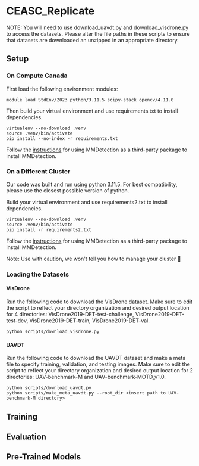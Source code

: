 # CEASC_Replicate
NOTE: You will need to use download_uavdt.py and download_visdrone.py to access the datasets. Please alter the file paths in these scripts to ensure that datasets are downloaded an unzipped in an appropriate directory.

## Setup
### On Compute Canada
First load the following environment modules: 
```
module load StdEnv/2023 python/3.11.5 scipy-stack opencv/4.11.0
```

Then build your virtual environment and use requirements.txt to install dependencies.
```
virtualenv --no-download .venv
source .venv/bin/activate
pip install --no-index -r requirements.txt
```
Follow the [instructions](https://mmdetection.readthedocs.io/en/latest/get_started.html) for using MMDetection as a third-party package to install MMDetection.

### On a Different Cluster
Our code was built and run using python 3.11.5. For best compatibility, please use the closest possible version of python.

Build your virtual environment and use requirements2.txt to install dependencies.
```
virtualenv --no-download .venv
source .venv/bin/activate
pip install -r requirements2.txt
```
Follow the [instructions](https://mmdetection.readthedocs.io/en/latest/get_started.html) for using MMDetection as a third-party package to install MMDetection.

Note: Use with caution, we won't tell you how to manage your cluster 🙂

### Loading the Datasets 

#### VisDrone
Run the following code to download the VisDrone dataset. Make sure to edit the script to reflect your directory organization and desired output location for 4 directories: VisDrone2019-DET-test-challenge, VisDrone2019-DET-test-dev, VisDrone2019-DET-train, VisDrone2019-DET-val.

```
python scripts/download_visdrone.py
```
#### UAVDT
Run the following code to download the UAVDT dataset and make a meta file to specify training, validation, and testing images. Make sure to edit the script to reflect your directory organization and desired output location for 2 directories: UAV-benchmark-M and UAV-benchmark-MOTD_v1.0. 

```
python scripts/download_uavdt.py
python scripts/make_meta_uavdt.py --root_dir <insert path to UAV-benchmark-M directory>
```


## Training

## Evaluation

## Pre-Trained Models

